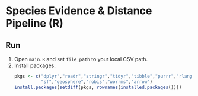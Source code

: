 # Species Evidence & Distance Pipeline (R)

## Run
1. Open `main.R` and set `file_path` to your local CSV path.
2. Install packages:
   ```r
   pkgs <- c("dplyr","readr","stringr","tidyr","tibble","purrr","rlang",
             "sf","geosphere","robis","worrms","arrow")
   install.packages(setdiff(pkgs, rownames(installed.packages())))
